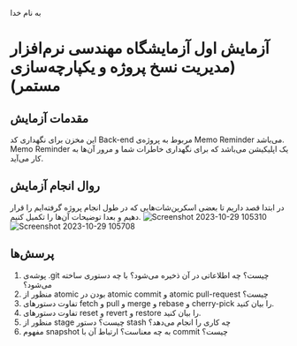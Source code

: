 به نام خدا

# آزمایش اول آزمایشگاه مهندسی نرم‌افزار (مدیریت نسخ پروژه و یکپارچه‌سازی مستمر)

## مقدمات آزمایش
این مخزن برای نگهداری کد Back-end مربوط به پروژه‌ی Memo Reminder می‌باشد.
Memo Reminder یک اپلیکیشن می‌باشد که برای نگهداری خاطرات شما و مرور آن‌ها به کار می‌آید.

## روال انجام آزمایش
در ابتدا قصد داریم تا بعضی اسکرین‌شات‌هایی که در طول انجام پروژه گرفته‌ایم را  قرار دهیم و بعدا توضیحات آن‌ها را تکمیل کنیم.
![Screenshot 2023-10-29 105310](https://github.com/aboots/SELab1/assets/59165380/c064dace-fd0a-4039-8533-0307c9e597ea)
![Screenshot 2023-10-29 105708](https://github.com/aboots/SELab1/assets/59165380/1eb78d77-d0c4-47f6-a27c-396ff2f2f51f)



## پرسش‌ها

1. پوشه‌ی .git چیست؟ چه اطلاعاتی در آن ذخیره می‌شود؟ با چه دستوری ساخته می‌شود؟
2. منظور از atomic بودن در atomic commit و atomic pull-request چیست؟
3. تفاوت دستورهای fetch و pull و merge و rebase و cherry-pick را بیان کنید.
4. تفاوت دستورهای reset و revert و restore را بیان کنید.
5. منظور از stage چیست؟ دستور stash چه کاری را انجام می‌دهد؟
6. مفهوم snapshot به چه معناست؟ ارتباط آن با commit چیست؟
